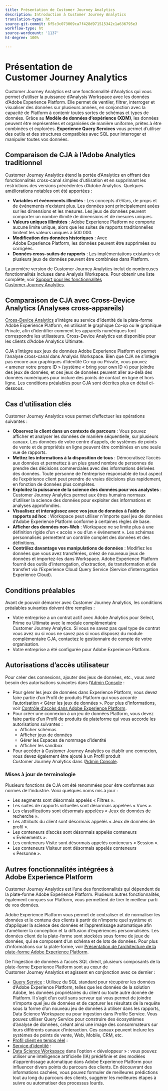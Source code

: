 ```yaml
---
title: Présentation de Customer Journey Analytics
description: Introduction à Customer Journey Analytics
translation-type: ht
source-git-commit: 6f5c3c073069ca7f428d971515342c1a636795e3
workflow-type: ht
source-wordcount: '1137'
ht-degree: 100%

---
```



# Présentation de Customer Journey Analytics

Customer Journey Analytics est une fonctionnalité d’Analytics qui vous permet d’utiliser la puissance d’Analysis Workspace avec les données d’Adobe Experience Platform. Elle permet de ventiler, filtrer, interroger et visualiser des données sur plusieurs années, en conjonction avec la capacité de Platform à contenir toutes sortes de schémas et types de données. Grâce au **Modèle de données d’expérience (XDM)**, les données peuvent être représentées et organisées de manière uniforme, prêtes à être combinées et explorées. **Experience Query Services** vous permet d’utiliser des outils et des structures compatibles avec SQL pour interroger et manipuler toutes vos données.

## Comparaison de CJA à l’Adobe Analytics traditionnel

Customer Journey Analytics étend la portée d’Analytics en offrant des fonctionnalités cross-canal simples d’utilisation et en supprimant les restrictions des versions précédentes d’Adobe Analytics. Quelques améliorations notables ont été apportées :

* **Variables et événements illimités** : Les concepts d’eVars, de props et de événements n’existent plus. Les données sont principalement axées sur les dimensions et les mesures. Les jeux de données peuvent comporter un nombre illimité de dimensions et de mesures uniques.
* **Valeurs uniques illimitées** : Adobe Experience Platform ne comporte aucune limite unique, alors que les suites de rapports traditionnelles limitent les valeurs uniques à 500 000.
* **Modification des données historiques** : Avec Adobe Experience Platform, les données peuvent être supprimées ou corrigées.
* **Données cross-suites de rapports** : Les implémentations existantes de plusieurs jeux de données peuvent être combinées dans Platform.

La première version de Customer Journey Analytics inclut de nombreuses fonctionnalités incluses dans Analysis Workspace. Pour obtenir une liste complète, voir [Support pour les fonctionnalités Customer Journey Analytics](cja-aa.md).

## Comparaison de CJA avec Cross-Device Analytics (Analyses cross-appareils)

[Cross-Device Analytics](https://docs.adobe.com/content/help/fr-FR/analytics/components/cda/cda-home.html) s’intègre au service d’identité de la plate-forme Adobe Experience Platform, en utilisant le graphique Co-op ou le graphique Private, afin d’identifier comment les appareils numériques font correspondre les utilisateurs. Cross-Device Analytics est disponible pour les clients d’Adobe Analytics Ultimate.

CJA s’intègre aux jeux de données Adobe Experience Platform et permet l’analyse cross-canal dans Analysis Workspace. Bien que CJA ne s’intègre pas encore aux graphiques d’identité Co-op ou Private, vous pouvez « amener votre propre ID » (système « bring your own ID ») pour joindre des jeux de données, et ces jeux de données peuvent aller au-delà des données numériques pour inclure des points de contact en ligne et hors ligne. Les conditions préalables pour CJA sont décrites plus en détail ci-dessous.

## Cas d’utilisation clés

Customer Journey Analytics vous permet d’effectuer les opérations suivantes :

* **Observez le client dans un contexte de parcours** : Vous pouvez afficher et analyser les données de manière séquentielle, sur plusieurs canaux. Les données de votre centre d’appels, de systèmes de points de vente et de propriétés en ligne peuvent être combinées en une seule vue de rapports.
* **Mettez les informations à la disposition de tous** : Démocratisez l’accès aux données et permettez à un plus grand nombre de personnes de prendre des décisions commerciales avec des informations dérivées des données. Toute personne de l’entreprise responsable de tout aspect de l’expérience client peut prendre de vraies décisions plus rapidement, en fonction de données plus complètes.
* **Exploitez la puissance de la science des données pour vos analystes** : Customer Journey Analytics permet aux êtres humains normaux d’utiliser la science des données pour exploiter des informations et analyses approfondies.
* **Visualisez et interagissez avec vos jeux de données à l’aide de rapports ad hoc** : Workspace peut utiliser n’importe quel jeu de données d’Adobe Experience Platform conforme à certaines règles de base.
* **Afficher des données non-Web** : Workspace ne se limite plus à une définition rigide d’un « accès » ou d’un « événement ». Les schémas personnalisés permettent un contrôle complet des données et des définitions.
* **Contrôlez davantage vos manipulations de données** : Modifiez les données que vous avez transférées, créez de nouveaux jeux de données et importez-les dans Workspace. Adobe Experience Platform fournit des outils d’interrogation, d’extraction, de transformation et de transfert via l’Experience Cloud Query Service (Service d’interrogation Experience Cloud).

## Conditions préalables

Avant de pouvoir démarrer avec Customer Journey Analytics, les conditions préalables suivantes doivent être remplies :

* Votre entreprise a un contrat actif avec Adobe Analytics pour Select, Prime ou Ultimate avec le module complémentaire Customer Journey Analytics. Si vous ne savez pas quel type de contrat vous avez ou si vous ne savez pas si vous disposez du module complémentaire CJA, contactez le gestionnaire de compte de votre organisation.
* Votre entreprise a été configurée pour Adobe Experience Platform.

## Autorisations d’accès utilisateur

Pour créer des connexions, ajouter des jeux de données, etc., vous avez besoin des autorisations suivantes dans l’[Admin Console](https://adminconsole.adobe.com/enterprise/) :

* Pour gérer les jeux de données dans Experience Platform, vous devez faire partie d’un Profil de produits Platform qui vous accorde l’autorisation « Gérer les jeux de données ». Pour plus d’informations, voir [Contrôle d’accès dans Adobe Experience Platform](https://docs.adobe.com/content/help/fr-FR/experience-platform/landing/home.translate.html#!api-specification/markdown/narrative/technical_overview/access-control/access-control-overview.md).
* Pour créer une connexion à un jeu de données Platform, vous devez faire partie d’un Profil de produits de plateforme qui vous accorde les autorisations suivantes :
   * Afficher schémas
   * Afficher jeux de données
   * Gérer les Espaces de nommage d’identité
   * Afficher les sandbox
* Pour accéder à Customer Journey Analytics ou établir une connexion, vous devez également être ajouté à un Profil produit Customer Journey Analytics dans l’[Admin Console](https://adminconsole.adobe.com/enterprise/).

### Mises à jour de terminologie

Plusieurs fonctions de CJA ont été renommées pour être conformes aux normes de l’industrie. Voici quelques noms mis à jour :

* Les segments sont désormais appelés « Filtres ».
* Les suites de rapports virtuelles sont désormais appelées « Vues ».
* Les classifications sont désormais appelées « Jeux de données de recherche ».
* Les attributs du client sont désormais appelés « Jeux de données de profil ».
* Les conteneurs d’accès sont désormais appelés conteneurs « Événements ».
* Les conteneurs Visite sont désormais appelés conteneurs « Session ».
* Les conteneurs Visiteur sont désormais appelés conteneurs « Personne ».

## Autres fonctionnalités intégrées à Adobe Experience Platform

Customer Journey Analytics est l’une des fonctionnalités qui dépendent de la plate-forme Adobe Experience Platform. Plusieurs autres fonctionnalités, également conçues sur Platform, vous permettent de tirer le meilleur parti de vos données.

Adobe Experience Platform vous permet de centraliser et de normaliser les données et le contenu des clients à partir de n’importe quel système et d’appliquer la science des données et l’apprentissage automatique afin d’améliorer la conception et la diffusion d’expériences personnalisées. Les données client de la plate-forme sont stockées sous forme de jeux de données, qui se composent d’un schéma et de lots de données. Pour plus d’informations sur la plate-forme, voir [Présentation de l’architecture de la plate-forme Adobe Experience Platform](https://docs.adobe.com/content/help/fr-FR/experience-platform/landing/home.translate.html).

De l’ingestion de données à l’accès SQL direct, plusieurs composants de la plate-forme Experience Platform sont au cœur de Customer Journey Analytics et agissent en conjonction avec ce dernier :

* [Query Service](https://docs.adobe.com/content/help/fr-FR/experience-platform/query/home.translate.html) : Utilisez du SQL standard pour récupérer les données d’Adobe Experience Platform, telles que les données de la solution Adobe, les données propriétaires du client ou toute autre donnée de Platform. Il s’agit d’un outil sans serveur qui vous permet de joindre n’importe quel jeu de données et de capturer les résultats de la requête sous la forme d’un nouveau jeu de données à utiliser dans les rapports, Data Science Workspace ou pour ingestion dans Profile Service. Vous pouvez utiliser Query Service pour construire des écosystèmes d’analyse de données, créant ainsi une image des consommateurs sur leurs différents canaux d’interaction. Ces canaux peuvent inclure les systèmes de points de vente, Web, Mobile, CRM, etc.
* [Profil client en temps réel](https://docs.adobe.com/content/help/fr-FR/experience-platform/landing/home.translate.html#!api-specification/markdown/narrative/technical_overview/unified_profile_architectural_overview/unified_profile_architectural_overview.md) :
* [Service d’identité](https://docs.adobe.com/content/help/fr-FR/experience-platform/landing/home.translate.html#!api-specification/markdown/narrative/technical_overview/identity_services_architectural_overview/identity_services_architectural_overview.md) :
* [Data Science Workspace](https://docs.adobe.com/content/help/fr-FR/experience-platform/data-science-workspace/home.translate.html) dans l’option « développeur » : vous pouvez utiliser une intelligence artificielle (IA) prédéfinie et des modèles d’apprentissage automatique dans Adobe Experience Platform pour influencer divers points du parcours des clients. En découvrant des informations cachées, vous pouvez formuler de meilleures prédictions tout au long du parcours des clients, suggérer les meilleures étapes à suivre ou automatiser des processus lourds.
